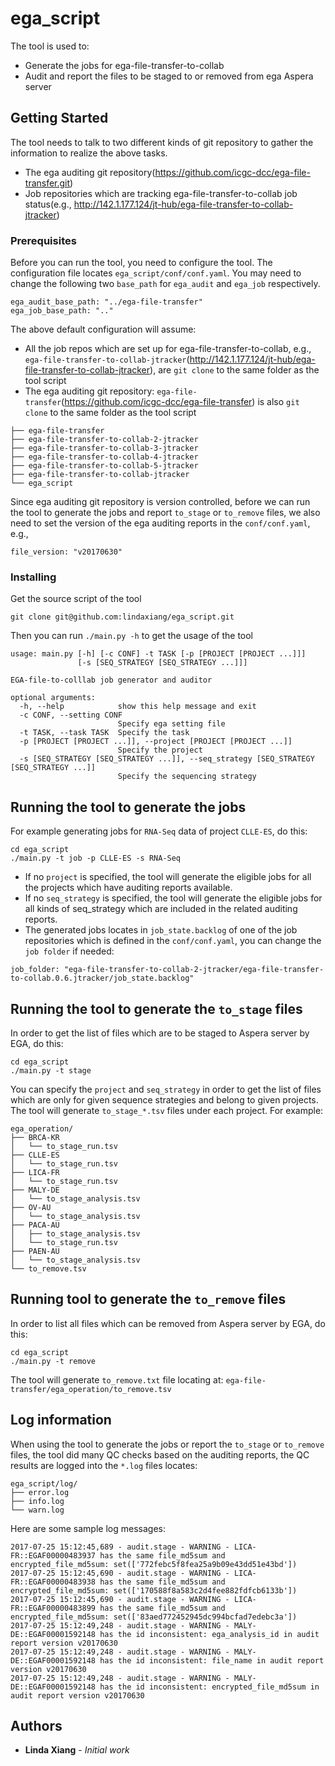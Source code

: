 # ega_script

The tool is used to:
* Generate the jobs for ega-file-transfer-to-collab
* Audit and report the files to be staged to or removed from ega Aspera server

## Getting Started
The tool needs to talk to two different kinds of git repository to gather the information to realize the above tasks. 
* The ega auditing git repository(https://github.com/icgc-dcc/ega-file-transfer.git)
* Job repositories which are tracking ega-file-transfer-to-collab job status(e.g., http://142.1.177.124/jt-hub/ega-file-transfer-to-collab-jtracker)

### Prerequisites
Before you can run the tool, you need to configure the tool. The configuration file locates `ega_script/conf/conf.yaml`. You may need to change the following two `base_path` for `ega_audit` and `ega_job` respectively.
```
ega_audit_base_path: "../ega-file-transfer"
ega_job_base_path: ".."
```

The above default configuration will assume:
* All the job repos which are set up for ega-file-transfer-to-collab, e.g., `ega-file-transfer-to-collab-jtracker`(http://142.1.177.124/jt-hub/ega-file-transfer-to-collab-jtracker), are `git clone` to the same folder as the tool script
* The ega auditing git repository: `ega-file-transfer`(https://github.com/icgc-dcc/ega-file-transfer) is also `git clone` to the same folder as the tool script
```
├── ega-file-transfer
├── ega-file-transfer-to-collab-2-jtracker
├── ega-file-transfer-to-collab-3-jtracker
├── ega-file-transfer-to-collab-4-jtracker
├── ega-file-transfer-to-collab-5-jtracker
├── ega-file-transfer-to-collab-jtracker
└── ega_script

```
Since ega auditing git repository is version controlled, before we can run the tool to generate the jobs and report `to_stage` or `to_remove` files, we also need to set the version of the ega auditing reports in the `conf/conf.yaml`, e.g.,
```
file_version: "v20170630"
```

### Installing

Get the source script of the tool
```
git clone git@github.com:lindaxiang/ega_script.git
```
Then you can run `./main.py -h` to get the usage of the tool
```
usage: main.py [-h] [-c CONF] -t TASK [-p [PROJECT [PROJECT ...]]]
               [-s [SEQ_STRATEGY [SEQ_STRATEGY ...]]]

EGA-file-to-colllab job generator and auditor

optional arguments:
  -h, --help            show this help message and exit
  -c CONF, --setting CONF
                        Specify ega setting file
  -t TASK, --task TASK  Specify the task
  -p [PROJECT [PROJECT ...]], --project [PROJECT [PROJECT ...]]
                        Specify the project
  -s [SEQ_STRATEGY [SEQ_STRATEGY ...]], --seq_strategy [SEQ_STRATEGY [SEQ_STRATEGY ...]]
                        Specify the sequencing strategy
```

## Running the tool to generate the jobs 
For example generating jobs for `RNA-Seq` data of project `CLLE-ES`, do this: 
```
cd ega_script
./main.py -t job -p CLLE-ES -s RNA-Seq
```
* If no `project` is specified, the tool will generate the eligible jobs for all the projects which have auditing reports available.
* If no `seq_strategy` is specified, the tool will generate the eligible jobs for all kinds of seq_strategy which are included in the related auditing reports. 
* The generated jobs locates in `job_state.backlog` of one of the job repositories which is defined in the `conf/conf.yaml`, you can change the `job folder` if needed:
```
job_folder: "ega-file-transfer-to-collab-2-jtracker/ega-file-transfer-to-collab.0.6.jtracker/job_state.backlog"
```

## Running the tool to generate the `to_stage` files
In order to get the list of files which are to be staged to Aspera server by EGA, do this:
```
cd ega_script
./main.py -t stage
```
You can specify the `project` and `seq_strategy` in order to get the list of files which are only for given sequence strategies and belong to given projects.
The tool will generate `to_stage_*.tsv` files under each project. For example:
```
ega_operation/
├── BRCA-KR
│   └── to_stage_run.tsv
├── CLLE-ES
│   └── to_stage_run.tsv
├── LICA-FR
│   └── to_stage_run.tsv
├── MALY-DE
│   └── to_stage_analysis.tsv
├── OV-AU
│   └── to_stage_analysis.tsv
├── PACA-AU
│   ├── to_stage_analysis.tsv
│   └── to_stage_run.tsv
├── PAEN-AU
│   └── to_stage_analysis.tsv
└── to_remove.tsv
```

## Running tool to generate the `to_remove` files
In order to list all files which can be removed from Aspera server by EGA, do this:
```
cd ega_script
./main.py -t remove
```
The tool will generate `to_remove.txt` file locating at: `ega-file-transfer/ega_operation/to_remove.tsv`

## Log information
When using the tool to generate the jobs or report the `to_stage` or `to_remove` files, the tool did many QC checks based on the auditing reports, the QC results are logged into the `*.log` files locates:
```
ega_script/log/
├── error.log
├── info.log
└── warn.log
```
Here are some sample log messages:
```
2017-07-25 15:12:45,689 - audit.stage - WARNING - LICA-FR::EGAF00000483937 has the same file_md5sum and encrypted_file_md5sum: set(['772febc5f8fea25a9b09e43dd51e43bd'])
2017-07-25 15:12:45,690 - audit.stage - WARNING - LICA-FR::EGAF00000483938 has the same file_md5sum and encrypted_file_md5sum: set(['170588f8a583c2d4fee882fdfcb6133b'])
2017-07-25 15:12:45,690 - audit.stage - WARNING - LICA-FR::EGAF00000483899 has the same file_md5sum and encrypted_file_md5sum: set(['83aed772452945dc994bcfad7edebc3a'])
2017-07-25 15:12:49,248 - audit.stage - WARNING - MALY-DE::EGAF00001592148 has the id inconsistent: ega_analysis_id in audit report version v20170630
2017-07-25 15:12:49,248 - audit.stage - WARNING - MALY-DE::EGAF00001592148 has the id inconsistent: file_name in audit report version v20170630
2017-07-25 15:12:49,248 - audit.stage - WARNING - MALY-DE::EGAF00001592148 has the id inconsistent: encrypted_file_md5sum in audit report version v20170630
```

## Authors

* **Linda Xiang** - *Initial work* 




